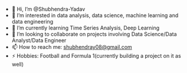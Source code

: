 - 👋 Hi, I’m @Shubhendra-Yadav
- 👀 I’m interested in data analysis, data science, machine learning and data engineering
- 🌱 I’m currently learning Time Series Analysis, Deep Learning
- 💞️ I’m looking to collaborate on projects involving  Data Science/Data Analyst/Data Engineer
- 📫 How to reach me: shubhendray08@gmail.com
- ⚡ Hobbies: Football and Formula 1(currently building a project on it as well)

<!---
Shubhendra-Yadav/Shubhendra-Yadav is a ✨ special ✨ repository because its `README.md` (this file) appears on your GitHub profile.
You can click the Preview link to take a look at your changes.
--->
